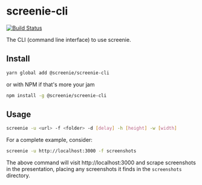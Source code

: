 # screenie-cli

[![Build Status](https://travis-ci.org/DSchau/screenie.svg?branch=master)](https://travis-ci.org/DSchau/screenie)

The CLI (command line interface) to use screenie.

## Install

```bash
yarn global add @screenie/screenie-cli
```

or with NPM if that's more your jam

```bash
npm install -g @screenie/screenie-cli
```

## Usage

```bash
screenie -u <url> -f <folder> -d [delay] -h [height] -w [width]
```

For a complete example, consider:

```bash
screenie -u http://localhost:3000 -f screenshots
```

The above command will visit http://localhost:3000 and scrape screenshots in the presentation, placing any screenshots it finds in the `screenshots` directory.
